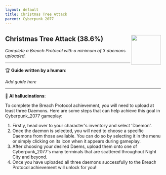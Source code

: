 ```yaml
---
layout: default
title: Christmas Tree Attack
parent: Cyberpunk 2077
---
```


## Christmas Tree Attack (38.6%) <img align="right" src="https://cdn.cloudflare.steamstatic.com/steamcommunity/public/images/apps/1091500/8af08786073d0d2ba2374f00eb6bd876c593891e.jpg" width="96" height="96">

_Complete a Breach Protocol with a minimum of 3 daemons uploaded._

---

:trophy: **Guide written by a human**:

_Add guide here_

---

:robot: **AI hallucinations**:

To complete the Breach Protocol achievement, you will need to upload at least three Daemons. Here are some steps that can help achieve this goal in Cyberpunk_2077 gameplay:
1) Firstly, head over to your character's inventory and select 'Daemon'. 
2) Once the daemon is selected, you will need to choose a specific Daemons from those available. You can do so by selecting it in the menu or simply clicking on its icon when it appears during gameplay.
3) After choosing your desired Daems, upload them onto one of Cyberpunk_2077's many terminals that are scattered throughout Night City and beyond. 
4) Once you have uploaded all three daemons successfully to the Breach Protocol achievement will unlock for you!
